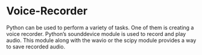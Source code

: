 # Voice-Recorder

Python can be used to perform a variety of tasks. One of them is creating a voice recorder. Python’s sounddevice module is used to record and play audio. This module along with the wavio or the scipy module provides a way to save recorded audio.
